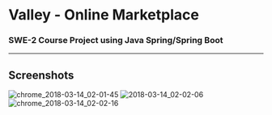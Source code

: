 # Valley - Online Marketplace
### SWE-2 Course Project using Java Spring/Spring Boot
----------------------------------------

## Screenshots

![chrome_2018-03-14_02-01-45](https://user-images.githubusercontent.com/16992394/37376205-f42da13c-272b-11e8-9b5b-f5d17e15cb46.png)
![2018-03-14_02-02-06](https://user-images.githubusercontent.com/16992394/37376206-f454dc98-272b-11e8-870c-9694bd1b1ad7.png)
![chrome_2018-03-14_02-02-16](https://user-images.githubusercontent.com/16992394/37376207-f47f1058-272b-11e8-9a61-9933f174a58e.png)
